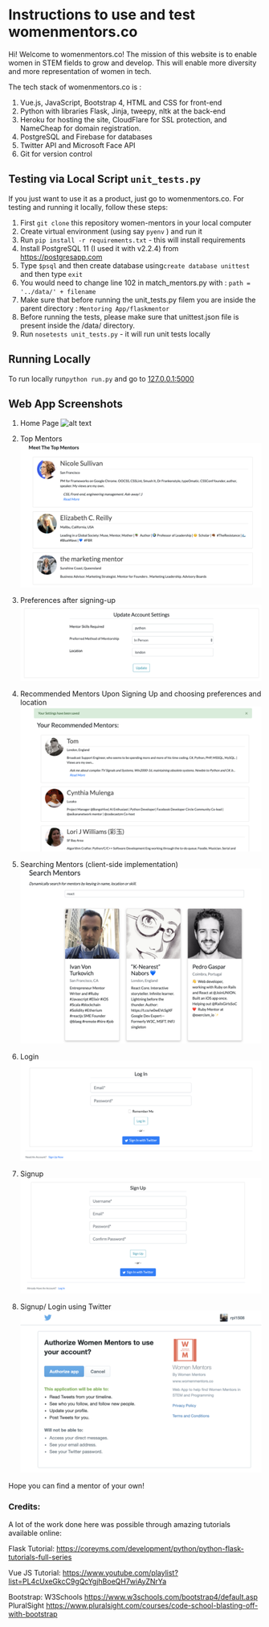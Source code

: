 # Instructions to use and test womenmentors.co
Hi! Welcome to womenmentors.co! The mission of this website is to enable women in STEM fields to grow and develop. This will enable more diversity and more representation of women in tech.  

The tech stack of womenmentors.co is : 
1) Vue.js, JavaScript, Bootstrap 4, HTML and CSS for front-end
2) Python with libraries Flask, Jinja, tweepy, nltk at the back-end
3) Heroku for hosting the site, CloudFlare for SSL protection, and NameCheap for domain registration. 
4) PostgreSQL and Firebase for databases
5) Twitter API and Microsoft Face API 
6) Git for version control 

## Testing via Local Script `unit_tests.py`
If you just want to use it as a product, just go to womenmentors.co. 
For testing and running it locally, follow these steps: 
1) First `git clone` this repository women-mentors in your local computer
1) Create virtual environment (using say `pyenv` ) and run it
2) Run `pip install -r requirements.txt` - this will install requirements 
3) Install PostgreSQL 11 (I used it with v2.2.4) from https://postgresapp.com
4) Type `$psql` and then create database using`create database unittest` and then type `exit`
5) You would need to change line 102 in match_mentors.py with : `path = '../data/' + filename`
6) Make sure that before running the unit_tests.py filem you are inside the parent directory : `Mentoring App/flaskmentor`
7) Before running the tests, please make sure that unittest.json file is present inside the /data/ directory.
8) Run `nosetests unit_tests.py` - it will run unit tests locally 

## Running Locally
To run locally run`python run.py` and go to [127.0.0.1:5000](127.0.0.1:5000)

## Web App Screenshots

1. Home Page 
![alt text](flaskmentor/static/img/screenshots/Homepage.png?raw=true "HomePage")

2. Top Mentors
![alt text](flaskmentor/static/img/screenshots/Topmentors.png?raw=true "Topmentors")

3. Preferences after signing-up
![alt text](flaskmentor/static/img/screenshots/settings.png?raw=true "settings")

4. Recommended Mentors Upon Signing Up and choosing preferences and location
![alt text](flaskmentor/static/img/screenshots/recommendedmentors.png?raw=true "recommendedmentors")

5. Searching Mentors (client-side implementation)
![alt text](flaskmentor/static/img/screenshots/searchmentors.png?raw=true "searchmentors")

6. Login
![alt text](flaskmentor/static/img/screenshots/Login.png?raw=true "Login")

7. Signup
![alt text](flaskmentor/static/img/screenshots/signup.png?raw=true "signup")

8. Signup/ Login using Twitter
![alt text](flaskmentor/static/img/screenshots/twitterauth.png?raw=true "twitterauth")


Hope you can find a mentor of your own!


### Credits:
A lot of the work done here was possible through amazing tutorials available online:

Flask Tutorial: https://coreyms.com/development/python/python-flask-tutorials-full-series

Vue JS Tutorial: https://www.youtube.com/playlist?list=PL4cUxeGkcC9gQcYgjhBoeQH7wiAyZNrYa

Bootstrap: W3Schools https://www.w3schools.com/bootstrap4/default.asp
           PluralSight https://www.pluralsight.com/courses/code-school-blasting-off-with-bootstrap
